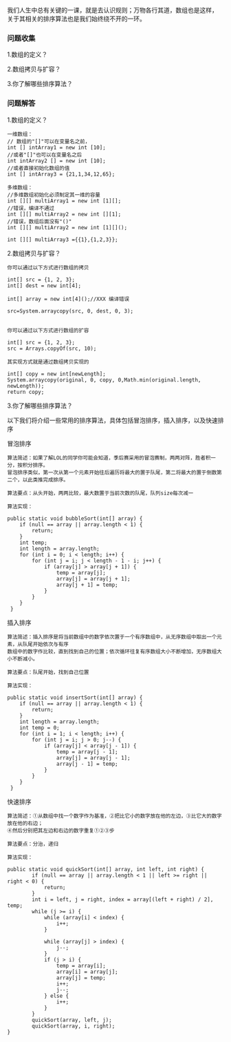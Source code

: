 我们人生中总有关键的一课，就是去认识规则；万物各行其道，数组也是这样，
关于其相关的排序算法也是我们始终绕不开的一环。

### 问题收集

1.数组的定义？

2.数组拷贝与扩容？

3.你了解哪些排序算法？


### 问题解答

1.数组的定义？
    
    一维数组：
    // 数组的"[]"可以在变量名之前，
    int [] intArray1 = new int [10];
    //或者"[]"也可以在变量名之后
    int intArray2 [] = new int [10];
    //或者直接初始化数组的值
    int [] intArray3 = {21,1,34,12,65};
    
    多维数组：
    //多维数组初始化必须制定其一维的容量
    int [][] multiArray1 = new int [1][];
    //错误，编译不通过
    int [][] multiArray2 = new int [][1];
    //错误，数组后面没有"()"
    int [][] multiArray2 = new int [1][]();
    
    int [][] multiArray3 ={{1},{1,2,3}};
    
    
2.数组拷贝与扩容？

    你可以通过以下方式进行数组的拷贝
    
    int[] src = {1, 2, 3};
    int[] dest = new int[4];
    
    int[] array = new int[4]();//XXX 编译错误
    
    src=System.arraycopy(src, 0, dest, 0, 3); 
    
    
    你可以通过以下方式进行数组的扩容
    
    int[] src = {1, 2, 3};
    src = Arrays.copyOf(src, 10);   

    其实现方式就是通过数组拷贝实现的
     
    int[] copy = new int[newLength];
    System.arraycopy(original, 0, copy, 0,Math.min(original.length, newLength));
    return copy;
    
3.你了解哪些排序算法？
    
以下我们将介绍一些常用的排序算法，具体包括冒泡排序，插入排序，以及快速排序

冒泡排序
    
    算法简述：如果了解LOL的同学你可能会知道，季后赛采用的冒泡赛制，两两对阵，胜者积一分，按积分排序。
    冒泡排序类似，第一次从第一个元素开始往后遍历将最大的置于队尾，第二将最大的置于倒数第二个，以此类推完成排序。
    
    算法要点：从头开始，两两比较，最大数置于当前次数的队尾，队列size每次减一
    
    算法实现：
    
    public static void bubbleSort(int[] array) {
        if (null == array || array.length < 1) {
            return;
        }
        int temp;
        int length = array.length;
        for (int i = 0; i < length; i++) {
            for (int j = i; j < length - 1 - i; j++) {
                if (array[j] > array[j + 1]) {
                    temp = array[j];
                    array[j] = array[j + 1];
                    array[j + 1] = temp;
                }
            }
        }
     }
    
插入排序

    算法简述：插入排序是将当前数组中的数字依次置于一个有序数组中，从无序数组中取出一个元素，从队尾开始依次与有序
    数组中的数字作比较，直到找到自己的位置；依次循环往复有序数组大小不断增加，无序数组大小不断减小。
    
    算法要点：队尾开始，找到自己位置
    
    算法实现：
    
    public static void insertSort(int[] array) {
        if (null == array || array.length < 1) {
            return;
        }
        int length = array.length;
        int temp = 0;
        for (int i = 1; i < length; i++) {
            for (int j = i; j > 0; j--) {
                if (array[j] < array[j - 1]) {
                    temp = array[j - 1];
                    array[j] = array[j - 1];
                    array[j - 1] = temp;
                }
            }
        }
     }

快速排序

    算法简述：①从数组中找一个数字作为基准，②把比它小的数字放在他的左边，③比它大的数字放在他的右边；
    ④然后分别把其左边和右边的数字重复①②③步
    
    算法要点：分治，递归
    
    算法实现：
    
    public static void quickSort(int[] array, int left, int right) {
            if (null == array || array.length < 1 || left >= right || right < 0) {
                return;
            }
            int i = left, j = right, index = array[(left + right) / 2], temp;
            while (j >= i) {
                while (array[i] < index) {
                    i++;
                }
    
                while (array[j] > index) {
                    j--;
                }
                if (j > i) {
                    temp = array[i];
                    array[i] = array[j];
                    array[j] = temp;
                    i++;
                    j--;
                } else {
                    i++;
                }
            }
            quickSort(array, left, j);
            quickSort(array, i, right);
    }        
    
    